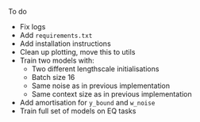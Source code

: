 To do

- Fix logs
- Add `requirements.txt`
- Add installation instructions
- Clean up plotting, move this to utils
- Train two models with:
    - Two different lengthscale initialisations
    - Batch size 16 
    - Same noise as in previous implementation
    - Same context size as in previous implementation
- Add amortisation for `y_bound` and `w_noise`
- Train full set of models on EQ tasks